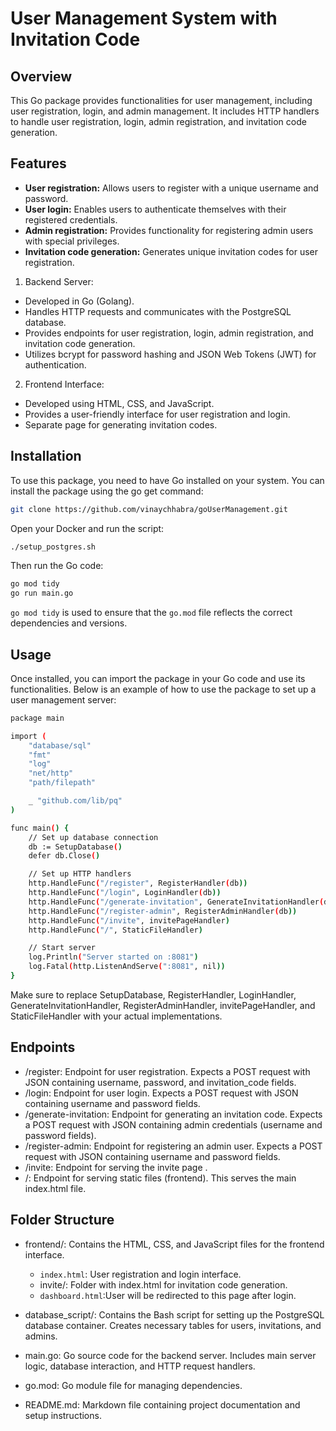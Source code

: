 # User Management System with Invitation Code

## Overview

This Go package provides functionalities for user management, including user registration, login, and admin management. It includes HTTP handlers to handle user registration, login, admin registration, and invitation code generation.

## Features

- **User registration:** Allows users to register with a unique username and password.
- **User login:** Enables users to authenticate themselves with their registered credentials.
- **Admin registration:** Provides functionality for registering admin users with special privileges.
- **Invitation code generation:** Generates unique invitation codes for user registration.

1) Backend Server:

- Developed in Go (Golang).
- Handles HTTP requests and communicates with the PostgreSQL database.
- Provides endpoints for user registration, login, admin registration, and invitation code generation.
- Utilizes bcrypt for password hashing and JSON Web Tokens (JWT) for authentication.

2) Frontend Interface:

- Developed using HTML, CSS, and JavaScript.
- Provides a user-friendly interface for user registration and login.
- Separate page for generating invitation codes.



## Installation

To use this package, you need to have Go installed on your system. You can install the package using the go get command:

```bash
git clone https://github.com/vinaychhabra/goUserManagement.git
```
Open your Docker and run the script:
```bash 
./setup_postgres.sh
```
Then run the Go code:
```bash
go mod tidy
go run main.go
```
`go mod tidy` is used to ensure that the `go.mod` file reflects the correct dependencies and versions.

## Usage

Once installed, you can import the package in your Go code and use its functionalities. Below is an example of how to use the package to set up a user management server:

```bash
package main

import (
	"database/sql"
	"fmt"
	"log"
	"net/http"
	"path/filepath"

	_ "github.com/lib/pq"
)

func main() {
	// Set up database connection
	db := SetupDatabase()
	defer db.Close()

	// Set up HTTP handlers
	http.HandleFunc("/register", RegisterHandler(db))
	http.HandleFunc("/login", LoginHandler(db))
	http.HandleFunc("/generate-invitation", GenerateInvitationHandler(db))
	http.HandleFunc("/register-admin", RegisterAdminHandler(db))
	http.HandleFunc("/invite", invitePageHandler)
	http.HandleFunc("/", StaticFileHandler)

	// Start server
	log.Println("Server started on :8081")
	log.Fatal(http.ListenAndServe(":8081", nil))
}

```
Make sure to replace SetupDatabase, RegisterHandler, LoginHandler, GenerateInvitationHandler, RegisterAdminHandler, invitePageHandler, and StaticFileHandler with your actual implementations.

## Endpoints

- /register: Endpoint for user registration. Expects a POST request with JSON containing username, password, and invitation_code fields.
- /login: Endpoint for user login. Expects a POST request with JSON containing username and password fields.
- /generate-invitation: Endpoint for generating an invitation code. Expects a POST request with JSON containing admin credentials (username and password fields).
- /register-admin: Endpoint for registering an admin user. Expects a POST request with JSON containing username and password fields.
- /invite: Endpoint for serving the invite page .
- /: Endpoint for serving static files (frontend). This serves the main index.html file.

## Folder Structure

- frontend/:
Contains the HTML, CSS, and JavaScript files for the frontend interface.
	- `index.html`: User registration and login interface.
	- invite/: Folder with index.html for invitation code generation.
	- `dashboard.html`:User will be redirected to this page after login.
- database_script/:
Contains the Bash script for setting up the PostgreSQL database container.
Creates necessary tables for users, invitations, and admins.

- main.go:
Go source code for the backend server.
Includes main server logic, database interaction, and HTTP request handlers.

- go.mod:
Go module file for managing dependencies.

- README.md:
Markdown file containing project documentation and setup instructions.